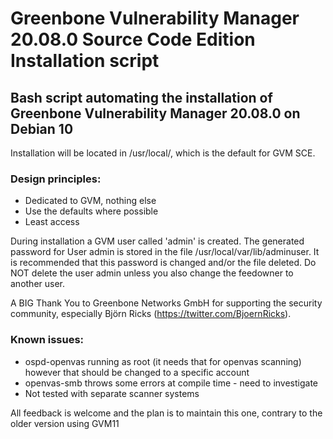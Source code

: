 # Greenbone Vulnerability Manager 20.08.0 Source Code Edition Installation script

## Bash script automating the installation of Greenbone Vulnerability Manager 20.08.0 on Debian 10

Installation will be located in /usr/local/, which is the default for GVM SCE.

### Design principles:
  - Dedicated to GVM, nothing else
  - Use the defaults where possible
  - Least access

During installation a GVM user called 'admin' is created. The generated password for User admin is
stored in the file /usr/local/var/lib/adminuser. It is recommended that this password is changed and/or
the file deleted. Do NOT delete the user admin unless you also change the feedowner to another user.

A BIG Thank You to Greenbone Networks GmbH for supporting the security community, especially Björn Ricks (https://twitter.com/BjoernRicks).

### Known issues:
  - ospd-openvas running as root (it needs that for openvas scanning) however that should be changed to a specific account
  - openvas-smb throws some errors at compile time - need to investigate
  - Not tested with separate scanner systems


All feedback is welcome and the plan is to maintain this one, contrary to the older version using GVM11
